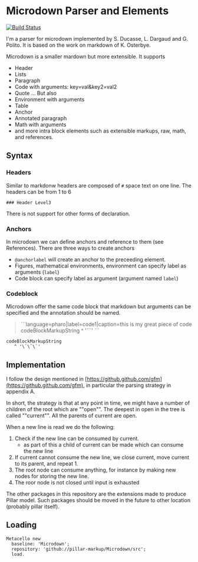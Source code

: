 # Microdown Parser and Elements

[![Build Status](https://travis-ci.com/pillar-markup/Microdown.svg?branch=master)](https://travis-ci.com/pillar-markup/Microdown)

I'm a parser for microdown implemented by S. Ducasse, L. Dargaud and G. Polito. It is based on the work on markdown of K. Osterbye. 

Microdown is a smaller mardown but more extensible. 
It supports
- Header
- Lists
- Paragraph
- Code with arguments: key=val&key2=val2
- Quote
...
But also 
- Environment with arguments
- Table
- Anchor
- Annotated paragraph
- Math with arguments
- and more intra block elements such as extensible markups, raw, math, and references.

## Syntax

### Headers
Similar to markdonw headers are composed of `#` space text on one line.
The headers can be from 1 to 6

```
### Header Level3
```
There is not support for other forms of declaration. 

### Anchors
In microdown we can define anchors and reference to them (see References).
There are three ways to create anchors

- `@anchorlabel` will create an anchor to the preceeding element. 
- Figures, mathematical environments, environment can specify label as arguments (`label`)
- Code block can specify label as argument (argument named `label`)

### Codeblock

Microdown offer the same code block that markdown but arguments can be specified and the annotation should be named.

> \`\`\`language=pharo|label=code1|caption=this is my great piece of code
> codeBlockMarkupString
>   ^ '```'
> \`\`\`

```language=pharo|label=code1|caption=this is my great piece of code
codeBlockMarkupString
   ^ '\`\`\`'
```


## Implementation
I follow the design mentioned in [https://github.github.com/gfm](https://github.github.com/gfm), in particular the parsing strategy in appendix A.

In short, the strategy is that at any point in time, we might have a number of children of the root which are ""open"". The deepest in open in the tree is called ""current"". All the parents of current are open. 

When a new line is read we do the following:

1. Check if the new line can be consumed by current.
	- as part of this a child of current can be made which can consume the new line
2. If current cannot consume the new line, we close current, move current to its parent, and repeat 1.
3. The root node can consume anything, for instance by making new nodes for storing the new line.
4. The roor node is not closed until input is exhausted

The other packages in this repository are the extensions made to produce Pillar model. 
Such packages should be moved in the future to other location (probably pillar itself).

## Loading

```
Metacello new
  baseline: 'Microdown';
  repository: 'github://pillar-markup/Microdown/src';
  load.
```
